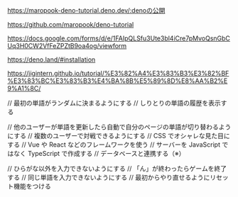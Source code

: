 https://maropook-deno-tutorial.deno.dev/:denoの公開

https://github.com/maropook/deno-tutorial

https://docs.google.com/forms/d/e/1FAIpQLSfu3Ute3bl4iCre7pMvoQsnGbCUq3H0CW2VfFeZPZtB9oa4og/viewform

https://deno.land/#installation

https://jigintern.github.io/tutorial/%E3%82%A4%E3%83%B3%E3%82%BF%E3%83%BC%E3%83%B3%E4%BA%8B%E5%89%8D%E8%AA%B2%E9%A1%8C/


// 最初の単語がランダムに決まるようにする
// しりとりの単語の履歴を表示する

// 他のユーザーが単語を更新したら自動で自分のページの単語が切り替わるようにする
// 複数のユーザーで対戦できるようにする
// CSS でオシャレな見た目にする
// Vue や React などのフレームワークを使う
// サーバーを JavaScript ではなく TypeScript で作成する
// データベースと連携する（※）



// ひらがな以外を入力できないようにする
// 「ん」が終わったらゲームを終了する
// 同じ単語を入力できないようにする
// 最初からやり直せるようにリセット機能をつける
